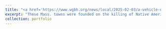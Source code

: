 ```yaml
---
title: "<a href='https://www.wgbh.org/news/local/2025-02-03/a-vehicle-of-genocide-these-mass-towns-were-founded-on-the-killing-of-native-americans' target='_blank'>‘A vehicle of genocide’:</a>"
excerpt: "These Mass. towns were founded on the killing of Native Americans <br /> <br/><img src='/images/petersham.jpg'>"
collection: portfolio
--- 
```

